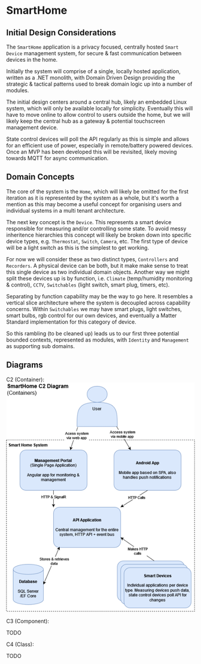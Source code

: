 # SmartHome


## Initial Design Considerations
The `SmartHome` application is a privacy focused, centrally hosted `Smart Device` management system, for secure & fast communication between devices in the home.

Initially the system will comprise of a single, locally hosted application, written as a .NET monolith, with Domain Driven Design providing the strategic & tactical patterns used to break domain logic up into a number of modules.

The initial design centers around a central hub, likely an embedded Linux system, which will only be available locally for simplicity. Eventually this will have to move online to allow control to users outside the home, but we will likely keep the central hub as a gateway & potential touchscreen management device.

State control devices will poll the API regularly as this is simple and allows for an efficient use of power, especially in remote/battery powered devices. Once an MVP has been developed this will be revisited, likely moving towards MQTT for async communication.

## Domain Concepts
The core of the system is the `Home`, which will likely be omitted for the first iteration as it is represented by the system as a whole, but it's worth a mention as this may become a useful concept for organising users and individual systems in a multi tenant architecture.

The next key concept is the `Device`. This represents a smart device responsible for measuring and/or controlling some state. To avoid messy inheritence hierarchies this concept will likely be broken down into specific device types, e.g. `Thermostat`, `Switch`, `Camera`, etc. The first type of device will be a light switch as this is the simplest to get working.

For now we will consider these as two distinct types, `Controllers` and `Recorders`. A physical device can be both, but it make make sense to treat this single device as two individual domain objects. Another way we might split these devices up is by function, i.e. `Climate` (temp/humidity monitoring & control), `CCTV`, `Switchables` (light switch, smart plug, timers, etc). 

Separating by function capability may be the way to go here. It resembles a vertical slice architecture where the system is decoupled across capability concerns. Within `Switchables` we may have smart plugs, light switches, smart bulbs, rgb control for our own devices, and eventually a Matter Standard implementation for this category of device.

So this rambling (to be cleaned up) leads us to our first three potential bounded contexts, represented as modules, with `Identity` and `Management` as supporting sub domains.


## Diagrams

C2 (Container):
![C2 Diagram](./Documentation/SmartHomeC2.drawio.png)

C3 (Component):

TODO

C4 (Class):

TODO

